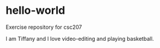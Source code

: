 # hello-world
Exercise repository for csc207

I am Tiffany and I love video-editing and playing basketball.
